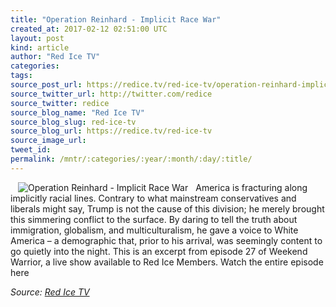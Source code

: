 ```yaml
---
title: "Operation Reinhard - Implicit Race War"
created_at: 2017-02-12 02:51:00 UTC
layout: post
kind: article
author: "Red Ice TV"
categories: 
tags: 
source_post_url: https://redice.tv/red-ice-tv/operation-reinhard-implicit-race-war
source_twitter_url: http://twitter.com/redice
source_twitter: redice
source_blog_name: "Red Ice TV"
source_blog_slug: red-ice-tv
source_blog_url: https://redice.tv/red-ice-tv
source_image_url: 
tweet_id:
permalink: /mntr/:categories/:year/:month/:day/:title/
---
```

<img align="left" hspace="12" alt="Operation Reinhard - Implicit Race War" src="https://rdice.net/a/c/t/17/OR-Implicit-Race-War.9cd7b47f.jpg"> America is fracturing along implicitly racial lines. Contrary to what mainstream conservatives and liberals might say, Trump is not the cause of this division; he merely brought this simmering conflict to the surface. By daring to tell the truth about immigration, globalism, and multiculturalism, he gave a voice to White America &ndash; a demographic that, prior to his arrival, was seemingly content to go quietly into the night.
This is an excerpt from episode 27&nbsp;of Weekend Warrior, a live show available to Red Ice Members.
Watch the entire episode here<div class="">
    <i>Source: <a href="https://redice.tv/red-ice-tv">Red Ice TV</a></i>
</div>
